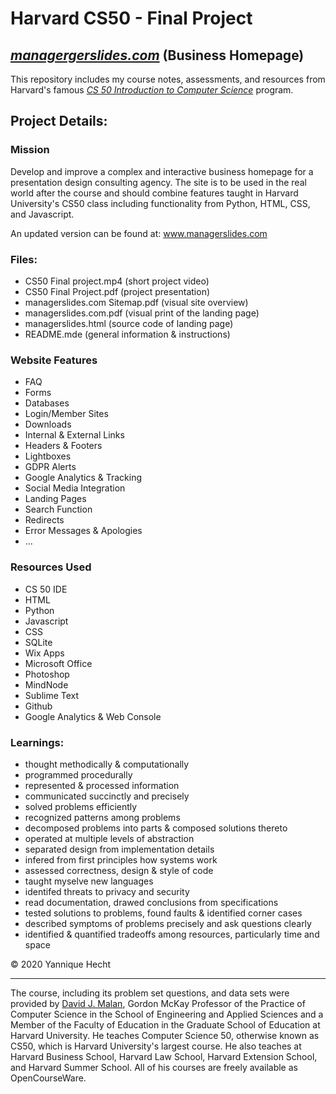 # Harvard CS50 - Final Project
## [*managergerslides.com*](https://www.managerslides.com) (Business Homepage)


This repository includes my course notes, assessments, and resources from Harvard's famous [*CS 50 Introduction to Computer Science*](https://www.edx.org/course/cs50s-introduction-to-computer-science) program.


## Project Details:

### **Mission**
Develop and improve a complex and interactive business homepage for a presentation design consulting agency. The site is to be used in the real world after the course and should combine features taught in Harvard University's CS50 class including functionality from Python, HTML, CSS, and Javascript.

An updated version can be found at: www.managerslides.com

### **Files:**
- CS50 Final project.mp4 (short project video)
- CS50 Final Project.pdf (project presentation)
- managerslides.com Sitemap.pdf (visual site overview)
- managerslides.com.pdf (visual print of the landing page)
- managerslides.html (source code of landing page)
- README.mde (general information & instructions)

### **Website Features**
- FAQ
- Forms
- Databases
- Login/Member Sites
- Downloads
- Internal & External Links
- Headers & Footers
- Lightboxes
- GDPR Alerts
- Google Analytics & Tracking
- Social Media Integration
- Landing Pages
- Search Function
- Redirects
- Error Messages & Apologies
- ...


### **Resources Used**
- CS 50 IDE
- HTML
- Python
- Javascript
- CSS
- SQLite
- Wix Apps
- Microsoft Office
- Photoshop
- MindNode
- Sublime Text
- Github
- Google Analytics & Web Console


### Learnings:
- thought methodically & computationally
- programmed procedurally
- represented & processed information
- communicated succinctly and precisely
- solved problems efficiently
- recognized patterns among problems
- decomposed problems into parts & composed solutions thereto
- operated at multiple levels of abstraction
- separated design from implementation details
- infered from first principles how systems work
- assessed correctness, design & style of code
- taught myselve new languages
- identifed threats to privacy and security
- read documentation, drawed conclusions from specifications
- tested solutions to problems, found faults & identified corner cases
- described symptoms of problems precisely and ask questions clearly
- identified & quantified tradeoffs among resources, particularly time and space

© 2020 Yannique Hecht

- - - - - - - - - - - - - - - - - - - - - - - - - - - - - - - - - - - - - - - - - - - - - - - - - - - - - - - - - - - - - - - - - - - - - 
The course, including its problem set questions, and data sets were provided by [David J. Malan](https://cs.harvard.edu/malan/), Gordon McKay Professor of the Practice of Computer Science in the School of Engineering and Applied Sciences and a Member of the Faculty of Education in the Graduate School of Education at Harvard University. He teaches Computer Science 50, otherwise known as CS50, which is Harvard University's largest course. He also teaches at Harvard Business School, Harvard Law School, Harvard Extension School, and Harvard Summer School. All of his courses are freely available as OpenCourseWare.

